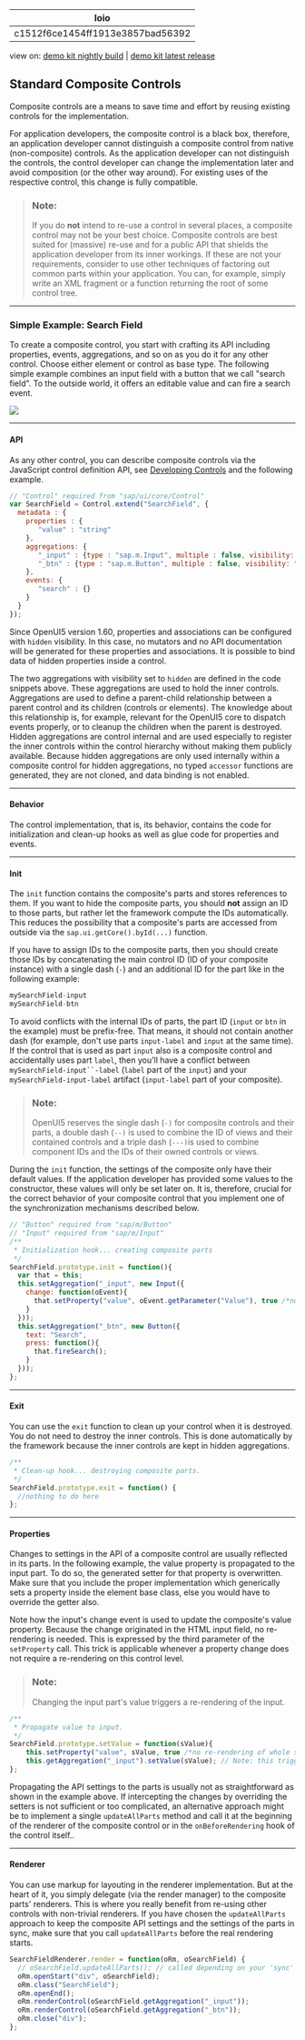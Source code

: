 <!-- loioc1512f6ce1454ff1913e3857bad56392 -->

| loio |
| -----|
| c1512f6ce1454ff1913e3857bad56392 |

<div id="loio">

view on: [demo kit nightly build](https://openui5nightly.hana.ondemand.com/#/topic/c1512f6ce1454ff1913e3857bad56392) | [demo kit latest release](https://openui5.hana.ondemand.com/#/topic/c1512f6ce1454ff1913e3857bad56392)</div>

## Standard Composite Controls

Composite controls are a means to save time and effort by reusing existing controls for the implementation.

For application developers, the composite control is a black box, therefore, an application developer cannot distinguish a composite control from native \(non-composite\) controls. As the application developer can not distinguish the controls, the control developer can change the implementation later and avoid composition \(or the other way around\). For existing uses of the respective control, this change is fully compatible.

> ### Note:  
> If you do **not** intend to re-use a control in several places, a composite control may not be your best choice. Composite controls are best suited for \(massive\) re-use and for a public API that shields the application developer from its inner workings. If these are not your requirements, consider to use other techniques of factoring out common parts within your application. You can, for example, simply write an XML fragment or a function returning the root of some control tree.

***

### Simple Example: Search Field

To create a composite control, you start with crafting its API including properties, events, aggregations, and so on as you do it for any other control. Choose either element or control as base type. The following simple example combines an input field with a button that we call "search field". To the outside world, it offers an editable value and can fire a search event.

![](loiofd6475b8d1fd4b75bad61b7dc2e8ce3c_LowRes.png)

***

#### API

As any other control, you can describe composite controls via the JavaScript control definition API, see [Developing Controls](Developing_Controls_8dcab00.md) and the following example.

``` js
// "Control" required from "sap/ui/core/Control"
var SearchField = Control.extend("SearchField", {
  metadata : {
    properties : {
       "value" : "string"
    },
    aggregations: {
       "_input" : {type : "sap.m.Input", multiple : false, visibility: "hidden"},
       "_btn" : {type : "sap.m.Button", multiple : false, visibility: "hidden"}
    },
    events: {
       "search" : {}
    }
  }
});
```

Since OpenUI5 version 1.60, properties and associations can be configured with `hidden` visibility. In this case, no mutators and no API documentation will be generated for these properties and associations. It is possible to bind data of hidden properties inside a control.

The two aggregations with visibility set to `hidden` are defined in the code snippets above. These aggregations are used to hold the inner controls. Aggregations are used to define a parent-child relationship between a parent control and its children \(controls or elements\). The knowledge about this relationship is, for example, relevant for the OpenUI5 core to dispatch events properly, or to cleanup the children when the parent is destroyed. Hidden aggregations are control internal and are used especially to register the inner controls within the control hierarchy without making them publicly available. Because hidden aggregations are only used internally within a composite control for hidden aggregations, no typed `accessor` functions are generated, they are not cloned, and data binding is not enabled.

***

#### Behavior

The control implementation, that is, its behavior, contains the code for initialization and clean-up hooks as well as glue code for properties and events.

***

#### Init

The `init` function contains the composite's parts and stores references to them. If you want to hide the composite parts, you should **not** assign an ID to those parts, but rather let the framework compute the IDs automatically. This reduces the possibility that a composite's parts are accessed from outside via the `sap.ui.getCore().byId(...)` function.

If you have to assign IDs to the composite parts, then you should create those IDs by concatenating the main control ID \(ID of your composite instance\) with a single dash \(`-`\) and an additional ID for the part like in the following example:

``` js
mySearchField-input
mySearchField-btn
```

To avoid conflicts with the internal IDs of parts, the part ID \(`input` or `btn` in the example\) must be prefix-free. That means, it should not contain another dash \(for example, don't use parts `input-label` and `input` at the same time\). If the control that is used as part `input` also is a composite control and accidentally uses part `label`, then you'll have a conflict between `mySearchField-input``-label` \(`label` part of the `input`\) and your `mySearchField-input-label` artifact \(`input-label` part of your composite\).

> ### Note:  
> OpenUI5 reserves the single dash \(`-)` for composite controls and their parts, a double dash \(`--)` is used to combine the ID of views and their contained controls and a triple dash \(`---)`is used to combine component IDs and the IDs of their owned controls or views.

During the `init` function, the settings of the composite only have their default values. If the application developer has provided some values to the constructor, these values will only be set later on. It is, therefore, crucial for the correct behavior of your composite control that you implement one of the synchronization mechanisms described below.

``` js
// "Button" required from "sap/m/Button"
// "Input" required from "sap/m/Input"
/**
 * Initialization hook... creating composite parts
 */
SearchField.prototype.init = function(){
  var that = this;
  this.setAggregation("_input", new Input({
    change: function(oEvent){
      that.setProperty("value", oEvent.getParameter("Value"), true /*no re-rendering needed, change originates in HTML*/); //see section Properties for explanation
    }
  }));
  this.setAggregation("_btn", new Button({
    text: "Search",
    press: function(){
      that.fireSearch();
    }
  }));
};
```

***

#### Exit

You can use the `exit` function to clean up your control when it is destroyed. You do not need to destroy the inner controls. This is done automatically by the framework because the inner controls are kept in hidden aggregations.

``` js
/**
 * Clean-up hook... destroying composite parts.
 */
SearchField.prototype.exit = function() {
  //nothing to do here
};
```

***

#### Properties

Changes to settings in the API of a composite control are usually reflected in its parts. In the following example, the value property is propagated to the input part. To do so, the generated setter for that property is overwritten. Make sure that you include the proper implementation which generically sets a property inside the element base class, else you would have to override the getter also.

Note how the input's change event is used to update the composite's value property. Because the change originated in the HTML input field, no re-rendering is needed. This is expressed by the third parameter of the `setProperty` call. This trick is applicable whenever a property change does not require a re-rendering on this control level.

> ### Note:  
> Changing the input part's value triggers a re-rendering of the input.

``` js
/**
 * Propagate value to input.
 */
SearchField.prototype.setValue = function(sValue){
    this.setProperty("value", sValue, true /*no re-rendering of whole search field needed*/);
    this.getAggregation("_input").setValue(sValue); // Note: this triggers re-rendering of input!
};
```

Propagating the API settings to the parts is usually not as straightforward as shown in the example above. If intercepting the changes by overriding the setters is not sufficient or too complicated, an alternative approach might be to implement a single `updateAllParts` method and call it at the beginning of the renderer of the composite control or in the `onBeforeRendering` hook of the control itself..

***

#### Renderer

You can use markup for layouting in the renderer implementation. But at the heart of it, you simply delegate \(via the render manager\) to the composite parts' renderers. This is where you really benefit from re-using other controls with non-trivial renderers. If you have chosen the `updateAllParts` approach to keep the composite API settings and the settings of the parts in sync, make sure that you call `updateAllParts` before the real rendering starts.

``` js
SearchFieldRenderer.render = function(oRm, oSearchField) {
  // oSearchField.updateAllParts(); // called depending on your 'sync' approach
  oRm.openStart("div", oSearchField); 
  oRm.class("SearchField"); 
  oRm.openEnd();
  oRm.renderControl(oSearchField.getAggregation("_input"));
  oRm.renderControl(oSearchField.getAggregation("_btn"));
  oRm.close("div");
};
```

